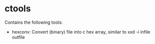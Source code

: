 # ctools
Contains the following tools:

* hexconv: Convert (binary) file into c hex array, similar to xxd -i infile outfile


